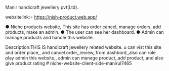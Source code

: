  Manir handicraft jewellery pvt(Ltd).

   websitelink:=  https://nish-product.web.app/    
 

● Niche products website, This site has order cancel, manage
orders, add products, make an admin.
● The user can see her dashboard.
● Admin can manage products and handle this website.

Description:THIS IS handicraft jewellery related website. u can vist this site and 
order place,, and cancel order,,review,,from dashbord,,also can role play admin this website,,
admin can manage product,,add product,,and also give product rating # niche-website-client-side-manirul7465
